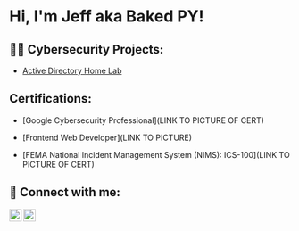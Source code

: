 <h1>Hi, I'm Jeff aka Baked PY! <br/><a href="https://www.linkedin.com/in/jeffluahiwa/"></a>

<h2>👨‍💻 Cybersecurity Projects:</h2>

- [Active Directory Home Lab](https://github.com/bakedpy/LABURL)

<h2> Certifications:</h2>

- [Google Cybersecurity Professional](LINK TO PICTURE OF CERT)

- [Frontend Web Developer](LINK TO PICTURE)
  
- [FEMA National Incident Management System (NIMS): ICS-100](LINK TO PICTURE OF CERT)


<h2> 🤳 Connect with me:</h2>

[<img align="left" alt="BakedPY | Twitter" width="22px" src="https://cdn.jsdelivr.net/npm/simple-icons@v3/icons/twitter.svg" />][twitter]
[<img align="left" alt="JeffLuahiwa | LinkedIn" width="22px" src="https://cdn.jsdelivr.net/npm/simple-icons@v3/icons/linkedin.svg" />][linkedin]

[twitter]: https://twitter.com/bakedpy
[linkedin]: https://linkedin.com/in/jeffluahiwa

<!--

Here are some ideas to get you started:

- 🔭 I’m currently working on ...
- 🌱 I’m currently learning ...
- 👯 I’m looking to collaborate on ...
- 🤔 I’m looking for help with ...
- 💬 Ask me about ...
- 📫 How to reach me: ...
- 😄 Pronouns: ...
- ⚡ Fun fact: ...
-->
